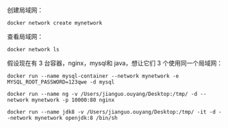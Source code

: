 创建局域网：

```
docker network create mynetwork
```

查看局域网：

```text
docker network ls
```

假设现在有 3 台容器，nginx，mysql和 java，想让它们 3 个使用同一个局域网：

```text
docker run --name mysql-container --network mynetwork -e MYSQL_ROOT_PASSWORD=123qwe -d mysql

docker run --name ng -v /Users/jianguo.ouyang/Desktop:/tmp/ -d --network mynetwork -p 10000:80 nginx

docker run --name jdk8 -v /Users/jianguo.ouyang/Desktop:/tmp/ -it -d --network mynetwork openjdk:8 /bin/sh
```